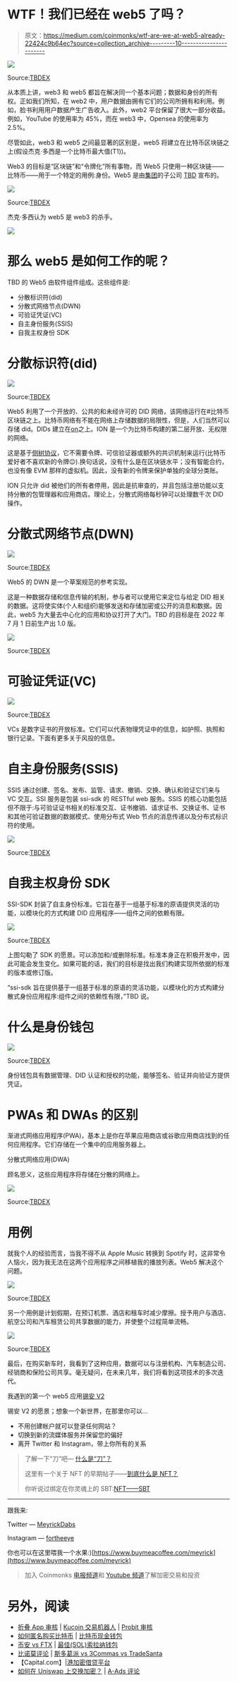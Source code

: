 # WTF！我们已经在 web5 了吗？

> 原文：<https://medium.com/coinmonks/wtf-are-we-at-web5-already-22424c9b64ec?source=collection_archive---------10----------------------->

![](img/b9b6852853984c64b3acfd198c4678e9.png)

Source:[TBDEX](https://developer.tbd.website/projects/tbdex/)

从本质上讲，web3 和 web5 都旨在解决同一个基本问题；数据和身份的所有权。正如我们所知，在 web2 中，用户数据由拥有它们的公司所拥有和利用。例如，脸书利用用户数据产生广告收入。此外，web2 平台保留了很大一部分收益。例如，YouTube 的使用率为 45%，而在 web3 中，Opensea 的使用率为 2.5%。

尽管如此，web3 和 web5 之间最显著的区别是，web5 将建立在比特币区块链之上(假设杰克·多西是一个比特币最大值(T1))。

Web3 的目标是“区块链”和“令牌化”所有事物，而 Web5 只使用一种区块链——比特币——用于一个特定的用例:身份。Web5 是由[集团](https://block.xyz/)的子公司 [TBD](https://developer.tbd.website/) 宣布的。

![](img/f2bab79fb5929398abe116abaa8da7b5.png)

Source:[TBDEX](https://developer.tbd.website/projects/tbdex/)

杰克·多西认为 web5 是 web3 的杀手。

![](img/f9c618ddceabcb5f51a1f2db2e75ae85.png)

# 那么 web5 是如何工作的呢？

TBD 的 Web5 由软件组件组成。这些组件是:

*   分散标识符(did)
*   分散式网络节点(DWN)
*   可验证凭证(VC)
*   自主身份服务(SSIS)
*   自我主权身份 SDK

# 分散标识符(did)

![](img/5a121e66c3351f14a6d4b1fe9a4513e3.png)

Source:[TBDEX](https://developer.tbd.website/projects/tbdex/)

Web5 利用了一个开放的、公共的和未经许可的 DID 网络，该网络运行在#比特币区块链之上。比特币网络有不能在网络上存储数据的局限性，但是，人们当然可以存储 did。DIDs 建立在[on](https://identity.foundation/ion/)之上。ION 是一个为比特币构建的第二层开放、无权限的网络。

这是基于[侧树协议](https://identity.foundation/sidetree/spec/)，它不需要令牌、可信验证器或额外的共识机制来运行(比特币爱好者不喜欢新的令牌😉).换句话说，没有什么是在区块链水平；没有智能合约，也没有像 EVM 那样的虚拟机。因此，没有新的令牌来保护单独的全球分类账。

ION 只允许 did 被他们的所有者停用，因此是抗审查的，并且包括注册功能以支持分散的包管理器和应用商店。理论上，分散式网络每秒钟可以处理数千次 DID 操作。

# 分散式网络节点(DWN)

![](img/24a11fdf1cf2e8c42d481e52ec0f1082.png)

Source:[TBDEX](https://developer.tbd.website/projects/tbdex/)

Web5 的 DWN 是一个草案规范的参考实现。

这是一种数据存储和信息传输的机制，参与者可以使用它来定位与给定 DID 相关的数据。这将使实体(个人和组织)能够发送和存储加密或公开的消息和数据。因此，web5 为大量去中心化的应用和协议打开了大门。TBD 的目标是在 2022 年 7 月 1 日前生产出 1.0 版。

![](img/8edc4225fed2e51e27a3b18b1a82ce51.png)

Source:[TBDEX](https://developer.tbd.website/projects/tbdex/)

# 可验证凭证(VC)

![](img/a8aa0a8820b0c09b7165fa83e5c2887a.png)

Source:[TBDEX](https://developer.tbd.website/projects/tbdex/)

VCs 是数字证书的开放标准。它们可以代表物理凭证中的信息，如护照、执照和银行记录。下面有更多关于风投的信息。

# 自主身份服务(SSIS)

SSIS 通过创建、签名、发布、监管、请求、撤销、交换、确认和验证它们来与 VC 交互。SSI 服务是包装 ssi-sdk 的 RESTful web 服务。SSIS 的核心功能包括但不限于:与可验证证书相关的标准交互、证书撤销、请求证书、交换证书、证书和其他可验证数据的数据模式、使用分布式 Web 节点的消息传递以及分布式标识符的使用。

![](img/82901a088cfa291299d5d8495f943ac7.png)

Source:[TBDEX](https://developer.tbd.website/projects/tbdex/)

# 自我主权身份 SDK

SSI-SDK 封装了自主身份标准。它旨在基于一组基于标准的原语提供灵活的功能，以模块化的方式构建 DID 应用程序——组件之间的依赖有限。

![](img/7ec574b9e616eb482605c2148af19665.png)

Source:[TBDEX](https://developer.tbd.website/projects/tbdex/)

上图勾勒了 SDK 的愿景。可以添加和/或删除标准。标准本身正在积极开发中，因此可能会发生变化。如果可能的话，我们的目标是找出我们构建实现所依据的标准的版本或修订版。

“ssi-sdk 旨在提供基于一组基于标准的原语的灵活功能，以模块化的方式构建分散式身份应用程序:组件之间的依赖性有限，”TBD 说。

# 什么是身份钱包

![](img/3f2011aebf3cce874ea29d35d4a28de6.png)

Source:[TBDEX](https://developer.tbd.website/projects/tbdex/)

身份钱包具有数据管理、DID 认证和授权的功能，能够签名、验证并向验证方提供凭证。

# PWAs 和 DWAs 的区别

渐进式网络应用程序(PWA)，基本上是你在苹果应用商店或谷歌应用商店找到的任何应用程序。它们存储在一个集中的应用服务器上。

分散式网络应用(DWA)

顾名思义，这些应用程序将存储在分散的网络上。

![](img/57a61f8f80a8ac5e595777d93e932ab6.png)

Source:[TBDEX](https://developer.tbd.website/projects/tbdex/)

# 用例

就我个人的经验而言，当我不得不从 Apple Music 转换到 Spotify 时，这非常令人恼火，因为我无法在这两个应用程序之间移植我的播放列表。Web5 解决这个问题。

![](img/171c6c99ba0b1e64bf4fb2a5f136a419.png)

Source:[TBDEX](https://developer.tbd.website/projects/tbdex/)

另一个用例是计划假期，在预订机票、酒店和租车时减少摩擦。授予用户与酒店、航空公司和汽车租赁公司共享数据的能力，并使整个过程简单流畅。

![](img/c7c265e590b2fe20d675dcbf10faba6f.png)

Source:[TBDEX](https://developer.tbd.website/projects/tbdex/)

最后，在购买新车时，我看到了这种应用，数据可以与注册机构、汽车制造公司、经销商和保险公司共享。毫无疑问，在未来几年，我们将看到这项技术的多次迭代。

我遇到的第一个 web5 应用[锡安 V2](https://blog.zion.fyi/announcing-zion-v2-a-web5-app-44ac7d66b1e1)

锡安 V2 的愿景；想象一个新世界，在那里你可以…

*   不用创建帐户就可以登录任何网站？
*   切换到新的流媒体服务并保留您的偏好
*   离开 Twitter 和 Instagram，带上你所有的关系

> 了解一下“刀”吧— [什么是“刀”？](/coinmonks/whats-a-dao-e67c359afbd8?source=user_profile---------2----------------------------)
> 
> 这里有一个关于 NFT 的早期帖子——[到底什么是 NFT？](/coinmonks/what-on-earth-are-nfts-a1f8b37fb77a?source=user_profile---------3----------------------------)
> 
> 你听说过绑定在你灵魂上的 SBT:[NFT——SBT](/coinmonks/nfts-that-are-bound-to-your-soul-sbts-5c29bd501c5c)

_________________________________________________________

跟我来:

Twitter — [MeyrickDabs](https://twitter.com/DabreoMeyrick)

Instagram — [fortheeye](https://www.instagram.com/fortheeye/)

你也可以在这里喂我一个水果:)[https://www.buymeacoffee.com/meyrick](https://www.buymeacoffee.com/meyrick)

> 加入 Coinmonks [电报频道](https://t.me/coincodecap)和 [Youtube 频道](https://www.youtube.com/c/coinmonks/videos)了解加密交易和投资

# 另外，阅读

*   [折叠 App 审核](https://coincodecap.com/fold-app-review) | [Kucoin 交易机器人](/coinmonks/kucoin-trading-bot-automate-your-trades-8cf0ca2138e0) | [Probit 审核](https://coincodecap.com/probit-review)
*   [如何匿名购买比特币](https://coincodecap.com/buy-bitcoin-anonymously) | [比特币现金钱包](https://coincodecap.com/bitcoin-cash-wallets)
*   [币安 vs FTX](https://coincodecap.com/binance-vs-ftx) | [最佳(SOL)索拉纳钱包](https://coincodecap.com/solana-wallets)
*   [比诺莫评论](https://coincodecap.com/binomo-review) | [斯多葛派 vs 3Commas vs TradeSanta](https://coincodecap.com/stoic-vs-3commas-vs-tradesanta)
*   【Capital.com】|[港加密借贷平台](https://coincodecap.com/crypto-lending-hong-kong)
*   [如何在 Uniswap 上交换加密？](https://coincodecap.com/swap-crypto-on-uniswap) | [A-Ads 评论](https://coincodecap.com/a-ads-review)